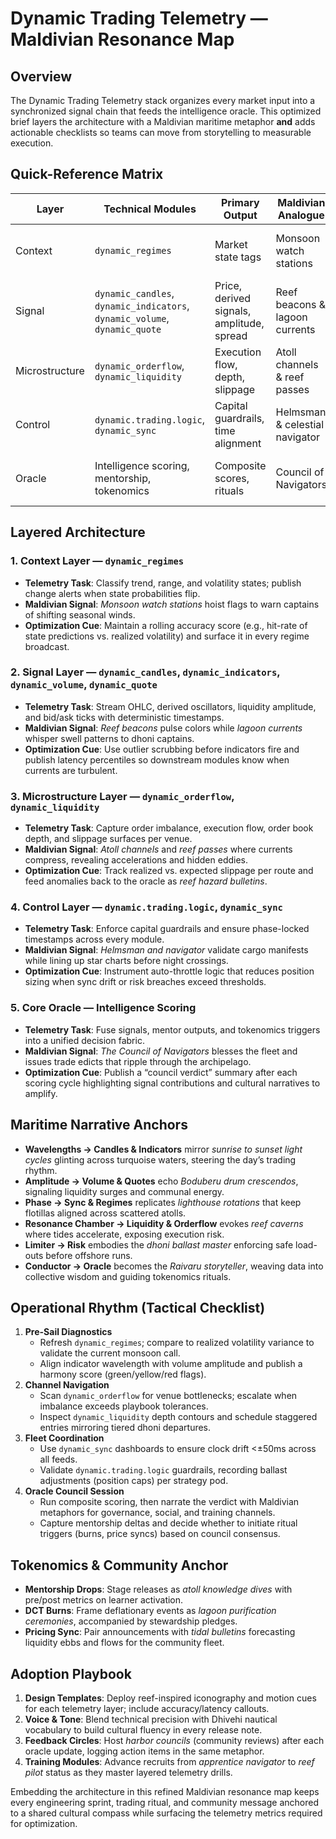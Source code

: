 # Dynamic Trading Telemetry — Maldivian Resonance Map

## Overview

The Dynamic Trading Telemetry stack organizes every market input into a
synchronized signal chain that feeds the intelligence oracle. This optimized
brief layers the architecture with a Maldivian maritime metaphor **and** adds
actionable checklists so teams can move from storytelling to measurable
execution.

## Quick-Reference Matrix

| Layer          | Technical Modules                                                          | Primary Output                            | Maldivian Analogue             | Optimization Focus                     |
| -------------- | -------------------------------------------------------------------------- | ----------------------------------------- | ------------------------------ | -------------------------------------- |
| Context        | `dynamic_regimes`                                                          | Market state tags                         | Monsoon watch stations         | Refresh cadence & drift detection      |
| Signal         | `dynamic_candles`, `dynamic_indicators`, `dynamic_volume`, `dynamic_quote` | Price, derived signals, amplitude, spread | Reef beacons & lagoon currents | Signal cleanliness, latency budgets    |
| Microstructure | `dynamic_orderflow`, `dynamic_liquidity`                                   | Execution flow, depth, slippage           | Atoll channels & reef passes   | Routing precision, slippage tolerances |
| Control        | `dynamic.trading.logic`, `dynamic_sync`                                    | Capital guardrails, time alignment        | Helmsman & celestial navigator | Guardrail alerts, clock skew           |
| Oracle         | Intelligence scoring, mentorship, tokenomics                               | Composite scores, rituals                 | Council of Navigators          | Outcome attribution, narrative hooks   |

## Layered Architecture

### 1. Context Layer — `dynamic_regimes`

- **Telemetry Task**: Classify trend, range, and volatility states; publish
  change alerts when state probabilities flip.
- **Maldivian Signal**: _Monsoon watch stations_ hoist flags to warn captains of
  shifting seasonal winds.
- **Optimization Cue**: Maintain a rolling accuracy score (e.g., hit-rate of
  state predictions vs. realized volatility) and surface it in every regime
  broadcast.

### 2. Signal Layer — `dynamic_candles`, `dynamic_indicators`, `dynamic_volume`, `dynamic_quote`

- **Telemetry Task**: Stream OHLC, derived oscillators, liquidity amplitude, and
  bid/ask ticks with deterministic timestamps.
- **Maldivian Signal**: _Reef beacons_ pulse colors while _lagoon currents_
  whisper swell patterns to dhoni captains.
- **Optimization Cue**: Use outlier scrubbing before indicators fire and publish
  latency percentiles so downstream modules know when currents are turbulent.

### 3. Microstructure Layer — `dynamic_orderflow`, `dynamic_liquidity`

- **Telemetry Task**: Capture order imbalance, execution flow, order book depth,
  and slippage surfaces per venue.
- **Maldivian Signal**: _Atoll channels_ and _reef passes_ where currents
  compress, revealing accelerations and hidden eddies.
- **Optimization Cue**: Track realized vs. expected slippage per route and feed
  anomalies back to the oracle as _reef hazard bulletins_.

### 4. Control Layer — `dynamic.trading.logic`, `dynamic_sync`

- **Telemetry Task**: Enforce capital guardrails and ensure phase-locked
  timestamps across every module.
- **Maldivian Signal**: _Helmsman and navigator_ validate cargo manifests while
  lining up star charts before night crossings.
- **Optimization Cue**: Instrument auto-throttle logic that reduces position
  sizing when sync drift or risk breaches exceed thresholds.

### 5. Core Oracle — Intelligence Scoring

- **Telemetry Task**: Fuse signals, mentor outputs, and tokenomics triggers into
  a unified decision fabric.
- **Maldivian Signal**: _The Council of Navigators_ blesses the fleet and issues
  trade edicts that ripple through the archipelago.
- **Optimization Cue**: Publish a “council verdict” summary after each scoring
  cycle highlighting signal contributions and cultural narratives to amplify.

## Maritime Narrative Anchors

- **Wavelengths → Candles & Indicators** mirror _sunrise to sunset light cycles_
  glinting across turquoise waters, steering the day’s trading rhythm.
- **Amplitude → Volume & Quotes** echo _Boduberu drum crescendos_, signaling
  liquidity surges and communal energy.
- **Phase → Sync & Regimes** replicates _lighthouse rotations_ that keep
  flotillas aligned across scattered atolls.
- **Resonance Chamber → Liquidity & Orderflow** evokes _reef caverns_ where
  tides accelerate, exposing execution risk.
- **Limiter → Risk** embodies the _dhoni ballast master_ enforcing safe
  load-outs before offshore runs.
- **Conductor → Oracle** becomes the _Raivaru storyteller_, weaving data into
  collective wisdom and guiding tokenomics rituals.

## Operational Rhythm (Tactical Checklist)

1. **Pre-Sail Diagnostics**
   - Refresh `dynamic_regimes`; compare to realized volatility variance to
     validate the current monsoon call.
   - Align indicator wavelength with volume amplitude and publish a harmony
     score (green/yellow/red flags).
2. **Channel Navigation**
   - Scan `dynamic_orderflow` for venue bottlenecks; escalate when imbalance
     exceeds playbook tolerances.
   - Inspect `dynamic_liquidity` depth contours and schedule staggered entries
     mirroring tiered dhoni departures.
3. **Fleet Coordination**
   - Use `dynamic_sync` dashboards to ensure clock drift <±50ms across all
     feeds.
   - Validate `dynamic.trading.logic` guardrails, recording ballast adjustments
     (position caps) per strategy pod.
4. **Oracle Council Session**
   - Run composite scoring, then narrate the verdict with Maldivian metaphors
     for governance, social, and training channels.
   - Capture mentorship deltas and decide whether to initiate ritual triggers
     (burns, price syncs) based on council consensus.

## Tokenomics & Community Anchor

- **Mentorship Drops**: Stage releases as _atoll knowledge dives_ with pre/post
  metrics on learner activation.
- **DCT Burns**: Frame deflationary events as _lagoon purification ceremonies_,
  accompanied by stewardship pledges.
- **Pricing Sync**: Pair announcements with _tidal bulletins_ forecasting
  liquidity ebbs and flows for the community fleet.

## Adoption Playbook

1. **Design Templates**: Deploy reef-inspired iconography and motion cues for
   each telemetry layer; include accuracy/latency callouts.
2. **Voice & Tone**: Blend technical precision with Dhivehi nautical vocabulary
   to build cultural fluency in every release note.
3. **Feedback Circles**: Host _harbor councils_ (community reviews) after each
   oracle update, logging action items in the same metaphor.
4. **Training Modules**: Advance recruits from _apprentice navigator_ to _reef
   pilot_ status as they master layered telemetry drills.

Embedding the architecture in this refined Maldivian resonance map keeps every
engineering sprint, trading ritual, and community message anchored to a shared
cultural compass while surfacing the telemetry metrics required for
optimization.
